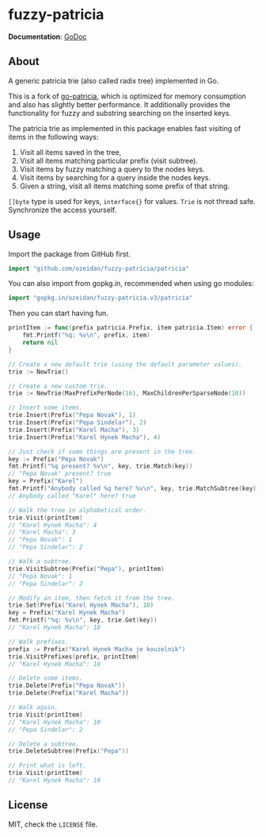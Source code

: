 # fuzzy-patricia #

**Documentation**: [GoDoc](http://godoc.org/github.com/ozeidan/fuzzy-patricia/patricia)<br />

## About ##
A generic patricia trie (also called radix tree) implemented in Go.

This is a fork of [go-patricia](https://github.com/tchap/go-patricia),
which is optimized for memory consumption and also has slightly better
performance. It additionally provides the functionality for fuzzy and substring
searching on the inserted keys.

The patricia trie as implemented in this package enables fast visiting of items
in the following ways:

1. Visit all items saved in the tree,
2. Visit all items matching particular prefix (visit subtree).
3. Visit items by fuzzy matching a query to the nodes keys.
3. Visit items by searching for a query inside the nodes keys.
3. Given a string, visit all items matching some prefix of that string.

`[]byte` type is used for keys, `interface{}` for values.
`Trie` is not thread safe. Synchronize the access yourself.

## Usage ##

Import the package from GitHub first.

```go
import "github.com/ozeidan/fuzzy-patricia/patricia"
```

You can also import from gopkg.in, recommended when using go modules:

```go
import "gopkg.in/ozeidan/fuzzy-patricia.v3/patricia"
```

Then you can start having fun.

```go
printItem := func(prefix patricia.Prefix, item patricia.Item) error {
	fmt.Printf("%q: %v\n", prefix, item)
	return nil
}

// Create a new default trie (using the default parameter values).
trie := NewTrie()

// Create a new custom trie.
trie := NewTrie(MaxPrefixPerNode(16), MaxChildrenPerSparseNode(10))

// Insert some items.
trie.Insert(Prefix("Pepa Novak"), 1)
trie.Insert(Prefix("Pepa Sindelar"), 2)
trie.Insert(Prefix("Karel Macha"), 3)
trie.Insert(Prefix("Karel Hynek Macha"), 4)

// Just check if some things are present in the tree.
key := Prefix("Pepa Novak")
fmt.Printf("%q present? %v\n", key, trie.Match(key))
// "Pepa Novak" present? true
key = Prefix("Karel")
fmt.Printf("Anybody called %q here? %v\n", key, trie.MatchSubtree(key))
// Anybody called "Karel" here? true

// Walk the tree in alphabetical order.
trie.Visit(printItem)
// "Karel Hynek Macha": 4
// "Karel Macha": 3
// "Pepa Novak": 1
// "Pepa Sindelar": 2

// Walk a subtree.
trie.VisitSubtree(Prefix("Pepa"), printItem)
// "Pepa Novak": 1
// "Pepa Sindelar": 2

// Modify an item, then fetch it from the tree.
trie.Set(Prefix("Karel Hynek Macha"), 10)
key = Prefix("Karel Hynek Macha")
fmt.Printf("%q: %v\n", key, trie.Get(key))
// "Karel Hynek Macha": 10

// Walk prefixes.
prefix := Prefix("Karel Hynek Macha je kouzelnik")
trie.VisitPrefixes(prefix, printItem)
// "Karel Hynek Macha": 10

// Delete some items.
trie.Delete(Prefix("Pepa Novak"))
trie.Delete(Prefix("Karel Macha"))

// Walk again.
trie.Visit(printItem)
// "Karel Hynek Macha": 10
// "Pepa Sindelar": 2

// Delete a subtree.
trie.DeleteSubtree(Prefix("Pepa"))

// Print what is left.
trie.Visit(printItem)
// "Karel Hynek Macha": 10
```

## License ##
MIT, check the `LICENSE` file.
